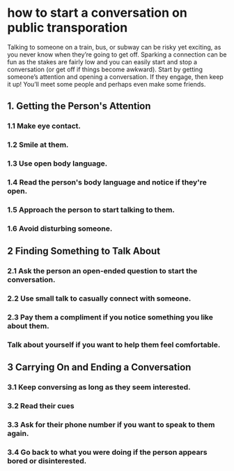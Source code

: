 
# how to start a conversation on public transporation
Talking to someone on a train, bus, or subway can be risky yet exciting, as you never know when they’re going to get off. Sparking a connection can be fun as the stakes are fairly low and you can easily start and stop a conversation (or get off if things become awkward). Start by getting someone’s attention and opening a conversation. If they engage, then keep it up! You’ll meet some people and perhaps even make some friends.

## 1. Getting the Person's Attention
### 1.1 Make eye contact.
### 1.2 Smile at them.
### 1.3 Use open body language.
### 1.4 Read the person's body language and notice if they're open.
### 1.5 Approach the person to start talking to them.
### 1.6 Avoid disturbing someone.
## 2 Finding Something to Talk About
### 2.1 Ask the person an open-ended question to start the conversation.
### 2.2 Use small talk to casually connect with someone.
### 2.3 Pay them a compliment if you notice something you like about them.
### Talk about yourself if you want to help them feel comfortable.
## 3 Carrying On and Ending a Conversation
### 3.1 Keep conversing as long as they seem interested.
### 3.2 Read their cues
### 3.3 Ask for their phone number if you want to speak to them again.
### 3.4 Go back to what you were doing if the person appears bored or disinterested.
